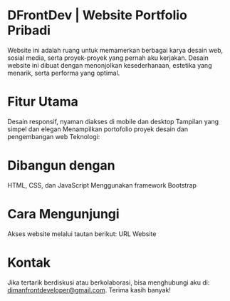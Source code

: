 # DFrontDev | Website Portfolio Pribadi

Website ini adalah ruang untuk memamerkan berbagai karya desain web, sosial media, serta proyek-proyek yang pernah aku kerjakan. Desain website ini dibuat dengan menonjolkan kesederhanaan, estetika yang menarik, serta performa yang optimal.

# Fitur Utama

Desain responsif, nyaman diakses di mobile dan desktop
Tampilan yang simpel dan elegan
Menampilkan portofolio proyek desain dan pengembangan web
Teknologi:

# Dibangun dengan 

HTML, CSS, dan JavaScript
Menggunakan framework Bootstrap

# Cara Mengunjungi

Akses website melalui tautan berikut: URL Website

# Kontak

Jika tertarik berdiskusi atau berkolaborasi, bisa menghubungi aku di: dimanfrontdeveloper@gmail.com. Terima kasih banyak!
